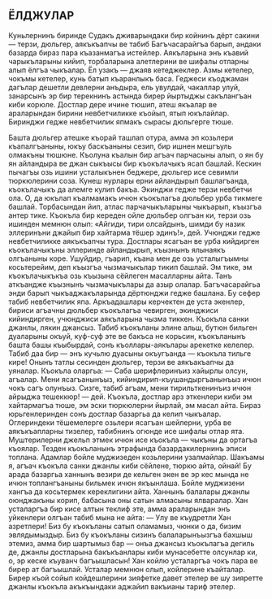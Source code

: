 ## ЁЛДЖУЛАР

Куньлернинъ биринде Судакъ дживарындаки бир койнинъ дёрт сакини — терзи, дюльгер, аякъкъапчы ве табиб Багъчасарайгъа барып, андаки базарда бираз пара къазанмагъа истейлер.
Аякъларына энъ къавий чарыкъларыны кийип, торбаларына алетлерини ве шифалы отларны алып ёлгъа чыкъалар.
Ёл узакъ — джаяв кетеджеклер.
Азмы кетелер, чокъмы кетелер, кунь батып къаранлыкъ баса.
Геджеси къоджаман дагълар дешетли девлерни анъдыра, ель увулдай, чакаллар улуй, занарсынъ эр бир терекнинъ астында бирер йыртыджы сакълангъан киби корюле.
Достлар дере ичине тюшип, атеш якъалар ве араларындан бирини невбетчиликке къойып, ятып юкълайлар.
Биринджи гедже невбетчилик япмакъ сырасы дюльгерге тюше.

Башта дюльгер атешке къорай ташлап отура, амма эп козьлери къапалгъаныны, юкъу баскъаныны сезип, бир ишнен мешгъуль олмакъны тюшюне.
Къолуна къалын бир агъач парчасыны алып, о ян бу ян айландыра ве джан сыкъысы бир къокълачыкъ ясап башлай.
Кескин пычагъы озь ишини усталыкънен беджере, дюльгер исе севимли тюркюлерини соза.
Кунеш нурлары ерни айландырып башлагъанда, къокълачыкъ да алемге кулип бакъа.
Экинджи гедже терзи невбетчи ола.
О, да юкълап къалмамакъ ичюн къокълагъа дюльбер урба тикмеге башлай.
Торбасындан йип, атлас парчачыкъларыны чыкъарып, къызгъа антер тике.
Къокъла бир кереден ойле дюльбер олгъан ки, терзи озь ишинден мемнюн олып: «Айгиди, тири олсайдынъ, шимди бу назик эллеринъни джайып бир хайтарма тёшер эдинъ!», дей.
Учюнджи гедже невбетчиликке аякъкъапчы тура.
Достлары ясагъан ве урба кийдирген къокълачыкъны эллеринде айландырып, къызнынъ ялынаякъ олгъаныны коре.
Ушуйдир, гъарип, къана мен де озь усталыгъымны косьтерейим, деп къызгъа чызмачыкълар тикип башлай.
Эм тике, эм къокълачыкъкъа озь къызына сёйлеген масалларны айта.
Танъ аткъандже къызнынъ чызмачыкълары да азыр олалар.
Багъчасарайгьа энди барып чыкъаджакъларында дёртюнджи гедже башлана.
Бу сефер табиб невбетчилик япа.
Аркъадашлары керчектен де уста экенлер, бириси агъачны дюльбер къокълагъа чевирген, экинджиси кийиндирген, учюнджиси аякъларына чызма тиккен.
Къокъла санки джанлы, лякин джансыз.
Табиб къокъланы элине альш, бутюн бильген дуаларыны окъуй, куф-суф эте ве бакъса не корьсин, къокъланынъ башта башы къыбырдай, сонъ къоллары-аякълары арекетке келелер.
Табиб даа бир — энъ кучьлю дуасыны окъугъанда — къокъла тильге кире!
Онынъ татлы сесинден дюльгер, терзи ве аякъакъапчы да уяналар.
Къокъла оларгьа: — Саба шерифлеринъиз хайырлы олсун, агъалар.
Мени ясагъанынъыз, кийиндирип-къушандыргъанынъыз ичюн чокъ сагъ олунъыз.
Сизге, табиб агъам, мени тирильткенинъиз ичюн айрыджа тешеккюр! — дей.
Къокъла, достлар арз эткенлери киби эм хайтармагъа тюше, эм эски тюркюлерни йырлай, эм масал айта.
Бираз юрьгенлеринден сонъ достлар базаргьа да келип чыкъалар.
Оглериндеки тёшемелерге озьлери ясагъан шейлерни, урба ве аякъкъапларны тизелер, табибнинъ огюнде исе шифалы отлар ята.
Муштерилерни джельп этмек ичюн исе къокъла — чыкъны да ортагъа къоялар.
Тезден къокъланынъ этрафында базардакилернинъ эписи топлана.
Адамлар бойле муджизеден козьлерини узалмайлар.
Шакъамы я, агъач къокъла санки джанлы киби сёйлене, тюркю айта, ойнай!
Бу арада базаргьа ханнынъ везири де кельген экен ве эр кес мында не ичюн топлангъаныны бильмек ичюн якъынлаша.
Бойле муджизени хангъа да косьтермек кереклигини айта.
Ханнынъ балалары джанлы оюнджакъны корип, бабасына оны сатын алмасыны ялваралар.
Хан усталаргъа бир кисе алтын теклиф эте, амма араларындан энъ уйкенлери олгъан табиб мына не айта:
— Улу ве къудретли Хан азретлери!
Биз бу къокъланы сатып оламамыз, чюнки о да, бизим эвлядымыздыр.
Биз бу къокъланы сизинъ балаларынъызгъа бахшыш этемиз, амма бир шартымыз бар — онъа джансыз къокълагъа дегиль де, джанлы достларына бакъкъанлары киби мунасебетте олсунлар ки, о, эр кеске къуванч багъышласын!
Хан койлю усталаргъа чокъ пара ве бирер ат багъышлай.
Усталар мемнюн олып, койлерине къайталар.
Бирер къой сойып койдешлерини зияфетке давет этелер ве шу зияретте джанлы къокъла акъкъындаки аджайип вакъианы тариф этелер.